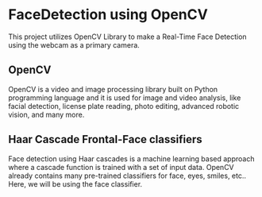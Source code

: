 # FaceDetection using OpenCV

This project utilizes OpenCV Library to make a Real-Time Face Detection using the webcam as a primary camera. 

## OpenCV 

OpenCV is a video and image processing library built on Python programming language and it is used for image and video analysis, like facial detection, license plate reading, photo editing, advanced robotic vision, and many more.

## Haar Cascade Frontal-Face classifiers

Face detection using Haar cascades is a machine learning based approach where a cascade function is trained with a set of input data. OpenCV already contains many pre-trained classifiers for face, eyes, smiles, etc.. Here, we will be using the face classifier.